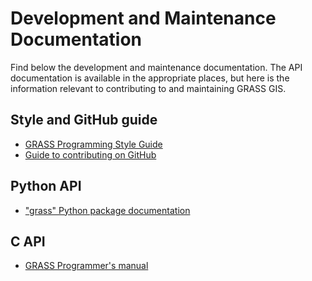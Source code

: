 # Development and Maintenance Documentation

Find below the development and maintenance documentation.
The API documentation is available in the appropriate places,
but here is the information relevant to contributing to and
maintaining GRASS GIS.

## Style and GitHub guide

- [GRASS Programming Style Guide](style_guide.md)
- [Guide to contributing on GitHub](github_guide.md)

## Python API

- ["grass" Python package documentation](https://grass.osgeo.org/grass-stable/manuals/libpython/)

## C API

- [GRASS Programmer's manual](https://grass.osgeo.org/programming8/)
